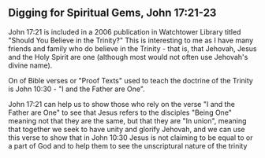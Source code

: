 ## Digging for Spiritual Gems, John 17:21-23

John 17:21 is included in a 2006 publication in Watchtower Library titled "Should You Believe in the Trinity?"
This is interesting to me as I have many friends and family who do believe in the Trinity - that is, that Jehovah, 
Jesus and the Holy Spirit are one (although most would not often use Jehovah's divine name).

On of Bible verses or "Proof Texts" used to teach the doctrine of the Trinity is John 10:30 - "I and the Father are One".

John 17:21 can help us to show those who rely on the verse "I and the Father are One" to see that 
Jesus refers to the disciples "Being One" meaning not that they are the same, but that they are "In union", 
meaning that together we seek to have unity and glorify Jehovah, and we can use this verse to show that in John 10:30 
Jesus is not claiming to be equal to or a part of God and to help them to see the unscriptural nature of the trinity
